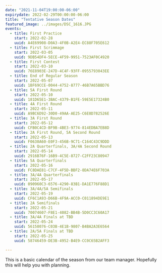 ```yaml
---
date: "2021-11-04T19:00:00-06:00"
expirydate: 2022-02-29T00:00:00-06:00
title: "Tentative Season Dates"
featured_image: ../images/DSC_1616.JPG
events:
  - title: First Practice
    start: 2022-02-28
    uuid: A4E69908-D0A3-4F0B-A2E4-EC88F705E612
  - title: First Scrimmage
    start: 2022-03-05
    uuid: 9DB54DF4-5ECE-4F59-9951-7523AF0C4920
  - title: First Contest
    start: 2022-03-10
    uuid: 76E8903E-247D-4C4F-93FF-0955793043EE
  - title: End of Regular Season
    start: 2022-05-07
    uuid: 1BF69CCE-0044-4752-8777-46B7A65BBD76
  - title: 5A First Round
    start: 2022-05-10
    uuid: 181D65E1-3BAC-4379-B1FE-59E5E17324B0
  - title: 4A First Round
    start: 2022-05-11
    uuid: A9BC6D92-30D0-49AA-AE25-C6E8D782526E
  - title: 3A First Round
    start: 2022-05-12
    uuid: CFB0C4CD-BF9B-4BE3-9774-814EDBA7EB8D
  - title: 2A First Round, 5A Second Round
    start: 2022-05-13
    uuid: F0630A60-E0F3-456B-9C71-C164C43C9DDD
  - title: 2A Quarterfinals, 3A/4A Second Round
    start: 2022-05-14
    uuid: 2916B76F-16B9-4C5E-8727-C2FF23C80947
  - title: 5A Quarterfinals
    start: 2022-05-16
    uuid: FC8DAE81-C7CF-4F5D-BBF2-8DA74E6F703A
  - title: 3A/4A Quarterfinals
    start: 2022-05-17
    uuid: 090960C3-6576-4290-83B1-DA1E776F88D1
  - title: 3A/4A/5A Semifinals
    start: 2022-05-19
    uuid: CF6C1A93-D66B-4F9A-ACC0-C011894DE9E1
  - title: 2A Semifinals
    start: 2022-05-21
    uuid: 70074607-F8E1-4082-BB4B-5D0CC3C60A17
  - title: 3A/4A Finals at TBD
    start: 2022-05-24
    uuid: 56158076-C03B-4E1B-9807-B4BA2A3E6564
  - title: 2A/5A Finals at TBD
    start: 2022-05-25
    uuid: 58746459-DE3B-4952-B4E9-CC0C65B2AFF3

---
```


This is a basic calendar of the season from our team manager. Hopefully this
will help you with planning.
